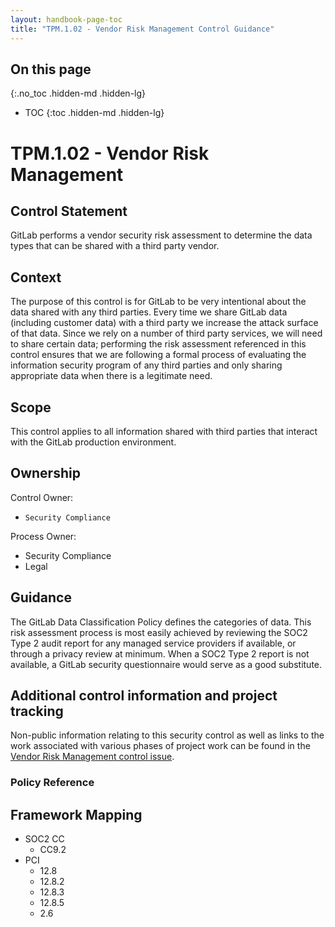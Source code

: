 ```yaml
---
layout: handbook-page-toc
title: "TPM.1.02 - Vendor Risk Management Control Guidance"
---
```


## On this page
{:.no_toc .hidden-md .hidden-lg}

- TOC
{:toc .hidden-md .hidden-lg}

# TPM.1.02 - Vendor Risk Management

## Control Statement

GitLab performs a vendor security risk assessment to determine the data types that can be shared with a third party vendor.

## Context

The purpose of this control is for GitLab to be very intentional about the data shared with any third parties. Every time we share GitLab data (including customer data) with a third party we increase the attack surface of that data. Since we rely on a number of third party services, we will need to share certain data; performing the risk assessment referenced in this control ensures that we are following a formal process of evaluating the information security program of any third parties and only sharing appropriate data when there is a legitimate need.

## Scope

This control applies to all information shared with third parties that interact with the GitLab production environment.

## Ownership

Control Owner:

* `Security Compliance`

Process Owner:

* Security Compliance
* Legal

## Guidance

The GitLab Data Classification Policy defines the categories of data. This risk assessment process is most easily achieved by reviewing the SOC2 Type 2 audit report for any managed service providers if available, or through a privacy review at minimum. When a SOC2 Type 2 report is not available, a GitLab security questionnaire would serve as a good substitute.

## Additional control information and project tracking

Non-public information relating to this security control as well as links to the work associated with various phases of project work can be found in the [Vendor Risk Management control issue](https://gitlab.com/gitlab-com/gl-security/security-assurance/sec-compliance/compliance/issues/923).

### Policy Reference

## Framework Mapping

* SOC2 CC
  * CC9.2
* PCI
  * 12.8
  * 12.8.2
  * 12.8.3
  * 12.8.5
  * 2.6
